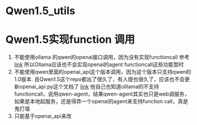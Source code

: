 # Qwen1.5_utils


# Qwen1.5实现function 调用
1. 不能使用ollama 的qwen的openai接口调用，因为没有实现functioncall 参考 [link](https://github.com/ollama/ollama/blob/main/docs/openai.md)  所以Ollama应该也不会实现openai的agent functioncall这些功能暂时
2. 不能使用qwen里面的openai_api这个版本调用，因为这个版本只支持qwen的1.0版本. 且Qwen1.5这个repo都出了很久了，有人提也很久了，应该也不会更新openai_api.py这个文档了 [link](https://github.com/QwenLM/Qwen1.5)
   他自己也知道olllama的不支持functioncall，说用qwen-agent，结果qwen-agent其实也只是web调服务，如果是本地起服务，还是得弄一个openai的agent来支持function call，真是鬼打墙
4. 只能基于openai_api来改
